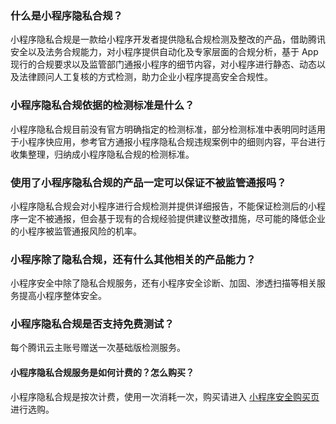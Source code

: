 ### 什么是小程序隐私合规？
小程序隐私合规是一款给小程序开发者提供隐私合规检测及整改的产品，借助腾讯安全以及法务合规能力，对小程序提供自动化及专家层面的合规分析，基于 App 现行的合规要求以及监管部门通报小程序的细节内容，对小程序进行静态、动态以及法律顾问人工复核的方式检测，助力企业小程序提高安全合规性。

### 小程序隐私合规依据的检测标准是什么？
小程序隐私合规目前没有官方明确指定的检测标准，部分检测标准中表明同时适用于小程序快应用，参考官方通报小程序隐私合规违规案例中的细则内容，平台进行收集整理，归纳成小程序隐私合规的检测标准。

### 使用了小程序隐私合规的产品一定可以保证不被监管通报吗？
小程序隐私合规会对小程序进行合规检测并提供详细报告，不能保证检测后的小程序一定不被通报，但会基于现有的合规经验提供建议整改措施，尽可能的降低企业的小程序被监管通报风险的机率。

### 小程序除了隐私合规，还有什么其他相关的产品能力？
小程序安全中除了隐私合规服务，还有小程序安全诊断、加固、渗透扫描等相关服务提高小程序整体安全。

### 小程序隐私合规是否支持免费测试？
每个腾讯云主账号赠送一次基础版检测服务。

#### 小程序隐私合规服务是如何计费的？怎么购买？
小程序隐私合规是按次计费，使用一次消耗一次，购买请进入 [小程序安全购买页](https://buy.cloud.tencent.com/mmps?key=1 ) 进行选购。
